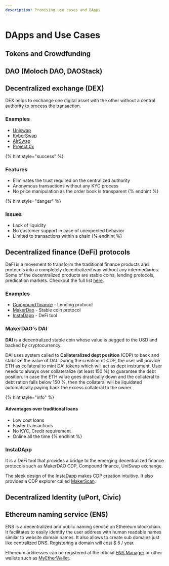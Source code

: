 ```yaml
---
description: Promising use cases and DApps
---
```


# DApps and Use Cases



## Tokens and Crowdfunding

## DAO \(Moloch DAO, DAOStack\)

## Decentralized exchange \(DEX\) 

DEX helps to exchange one digital asset with the other without a central authority to process the transaction.

### Examples

* [Uniswap](https://uniswap.io/)
* [KyberSwap](http://kyberswap.com)
* [AirSwap](https://instant.airswap.io/)
* [Project 0x](https://0x.org/)

{% hint style="success" %}
### Features

* Eliminates the trust required on the centralized authority
* Anonymous transactions without any KYC process
* No price manipulation as the order book is transparent
{% endhint %}

{% hint style="danger" %}
### Issues

* Lack of liquidity
* No customer support in case of unexpected behavior
* Limited to transactions within a chain
{% endhint %}



## Decentralized finance \(DeFi\) protocols

DeFi is a movement to transform the traditional finance products and protocols into a completely decentralized way without any intermediaries. Some of the decentralized products are stable coins, lending protocols, predication markets. Checkout the full list [here](https://wiki.defi.org/Main_Page).

### Examples

* [Compound finance](https://compound.finance/) - Lending protocol
* [MakerDao](https://makerdao.com/) - Stable coin protocol
* [InstaDapp](https://instadapp.io/) - DeFi tool

### MakerDAO's DAI

**DAI** is a decentralized stable coin whose value is pegged to the USD and backed by cryptocurrency.

DAI uses system called to **Collateralized dept position** \(CDP\) to back and stabilize the value of DAI. During the creation of CDP,  the user will provide  ETH as collateral to mint DAI tokens which will act as dept instrument. User needs to always over collateralize \(at least 150 %\) to guarantee the debt position. In case the ETH value goes drastically down and the collateral to debt ration falls below 150 %, then the collateral will be liquidated automatically paying back the excess collateral to the owner.

{% hint style="info" %}
#### Advantages over traditional loans

* Low cost loans
* Faster transactions
* No KYC, Credit requirement
* Online all the time
{% endhint %}

### InstaDApp

It is a DeFi tool that provides a bridge to the emerging decentralized finance protocols such as MakerDAO CDP, Compound finance, UniSwap exchange.

The sleek design of the InstaDapp makes CDP creation intuitive. It also provides a CDP explorer called [MakerScan](https://makerscan.io).

## Decentralized Identity \(uPort, Civic\)

## Ethereum naming service \(ENS\)

ENS is a decentralized and public naming service on Ethereum blockchain. It facilitates to easily identify the user address with human readable names similar to website domain names. It also allows to create sub domains just like centralized DNS. Registering a domain will cost $ 5 / year.

Ethereum addresses can be registered at the official [ENS Manager](https://manager.ens.domains) or other wallets such as [MyEtherWallet](https://www.myetherwallet.com/access-my-wallet). 



